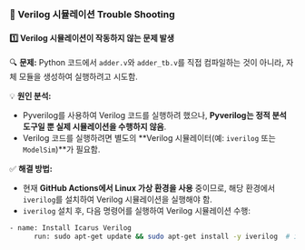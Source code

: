 ### **🔧 Verilog 시뮬레이션 Trouble Shooting**  

#### **1️⃣ Verilog 시뮬레이션이 작동하지 않는 문제 발생**  
🔍 **문제:** Python 코드에서 `adder.v`와 `adder_tb.v`를 직접 컴파일하는 것이 아니라, 자체 모듈을 생성하여 실행하려고 시도함.  

💡 **원인 분석:**  
- Pyverilog를 사용하여 Verilog 코드를 실행하려 했으나, **Pyverilog는 정적 분석 도구일 뿐 실제 시뮬레이션을 수행하지 않음**.  
- Verilog 코드를 실행하려면 별도의 **Verilog 시뮬레이터(예: `iverilog` 또는 `ModelSim`)**가 필요함.  

✅ **해결 방법:**  
- 현재 **GitHub Actions에서 Linux 가상 환경을 사용** 중이므로, 해당 환경에서 `iverilog`를 설치하여 Verilog 시뮬레이션을 실행해야 함.  
- `iverilog` 설치 후, 다음 명령어를 실행하여 Verilog 시뮬레이션 수행:  

```bash
- name: Install Icarus Verilog
      run: sudo apt-get update && sudo apt-get install -y iverilog  # iverilog 설치
```
